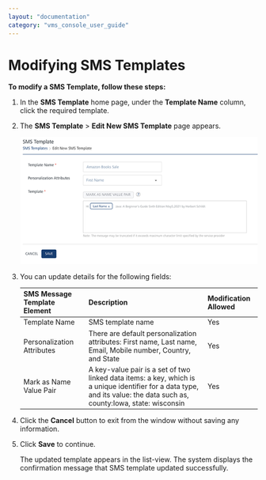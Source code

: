 ```yaml
---
layout: "documentation"
category: "vms_console_user_guide"
---
```

                            


Modifying SMS Templates
=======================

**To modify a SMS Template, follow these steps:**

1.  In the **SMS Template** home page, under the **Template Name** column, click the required template.
2.  The **SMS Template** > **Edit New SMS Template** page appears.
    
    ![](../Resources/Images/Settings/Templates/smstemplate/editsmstemplate_582x319.png)
    
3.  You can update details for the following fields:
    
    | SMS Message Template Element | Description | Modification Allowed |
    | --- | --- | --- |
    | Template Name | SMS template name | Yes |
    | Personalization Attributes | There are default personalization attributes: First name, Last name, Email, Mobile number, Country, and State | Yes |
    | Mark as Name Value Pair | A key-value pair is a set of two linked data items: a key, which is a unique identifier for a data type, and its value: the data such as, county:Iowa, state: wisconsin | Yes |
    
4.  Click the **Cancel** button to exit from the window without saving any information.
5.  Click **Save** to continue.
    
    The updated template appears in the list-view. The system displays the confirmation message that SMS template updated successfully.
